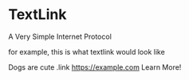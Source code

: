 # TextLink
A Very Simple Internet Protocol

for example, this is what textlink would look like

Dogs are cute
.link https://example.com Learn More!

